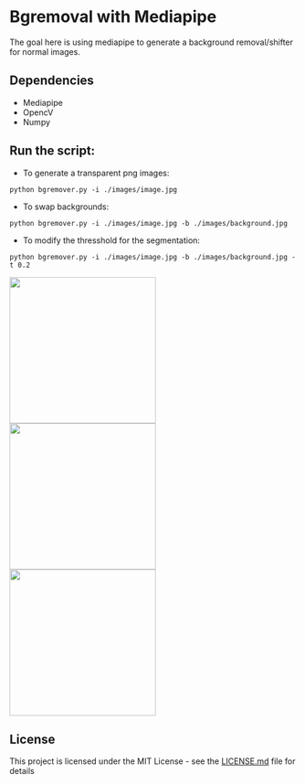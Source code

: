 # Bgremoval with Mediapipe

The goal here is using mediapipe to generate a background removal/shifter for normal images.

## Dependencies

* Mediapipe
* OpencV
* Numpy

## Run the script:

* To generate a transparent png images:

`python bgremover.py -i ./images/image.jpg`

* To swap backgrounds:

`python bgremover.py -i ./images/image.jpg -b ./images/background.jpg`

* To modify the thresshold for the segmentation:


`python bgremover.py -i ./images/image.jpg -b ./images/background.jpg -t 0.2`

<img src=https://user-images.githubusercontent.com/1952508/157209602-cbf821b0-60a5-490f-866f-56899641a368.jpg  width="256">
<img src=https://user-images.githubusercontent.com/1952508/157206774-a03b0745-f9b9-4903-9eb0-762b169efd1b.png  width="256">
<img src=https://user-images.githubusercontent.com/1952508/157209344-6ad3203d-5944-4752-a675-81af0050278a.png  width="256">

## License

This project is licensed under the MIT License - see the [LICENSE.md](LICENSE.md) file for details
